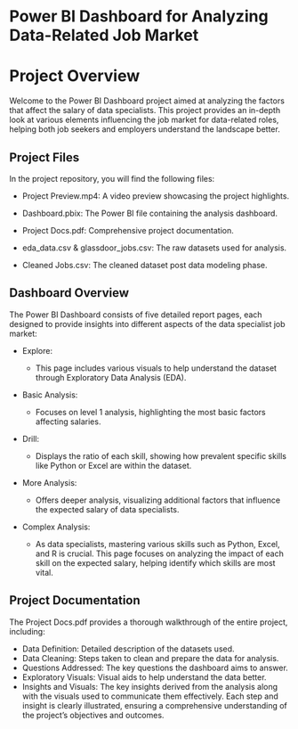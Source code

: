 
# Power BI Dashboard for Analyzing Data-Related Job Market

# Project Overview

Welcome to the Power BI Dashboard project aimed at analyzing the factors that affect the salary of data specialists. This project provides an in-depth look at various elements influencing the job market for data-related roles, helping both job seekers and employers understand the landscape better.




## Project Files

In the project repository, you will find the following files:

- Project Preview.mp4: A video preview showcasing the project highlights.

- Dashboard.pbix: The Power BI file containing the analysis dashboard.

- Project Docs.pdf: Comprehensive project documentation.

- eda_data.csv & glassdoor_jobs.csv: The raw datasets used for analysis.

- Cleaned Jobs.csv: The cleaned dataset post data modeling phase.
## Dashboard Overview

The Power BI Dashboard consists of five detailed report pages, each designed to provide insights into different aspects of the data specialist job market:

- Explore:

  - This page includes various visuals to help understand the dataset through Exploratory Data Analysis (EDA).

- Basic Analysis:

  - Focuses on level 1 analysis, highlighting the most basic factors affecting salaries.

- Drill:

  - Displays the ratio of each skill, showing how prevalent specific skills like Python or Excel are within the dataset.

- More Analysis:

  - Offers deeper analysis, visualizing additional factors that influence the expected salary of data specialists.

- Complex Analysis:

  - As data specialists, mastering various skills such as Python, Excel, and R is crucial. This page focuses on analyzing the impact of each skill on the expected salary, helping identify which skills are most vital.
## Project Documentation

The Project Docs.pdf provides a thorough walkthrough of the entire project, including:

- Data Definition: Detailed description of the datasets used.
- Data Cleaning: Steps taken to clean and prepare the data for analysis.
- Questions Addressed: The key questions the dashboard aims to answer.
- Exploratory Visuals: Visual aids to help understand the data better.
- Insights and Visuals: The key insights derived from the analysis along with the visuals used to communicate them effectively.
Each step and insight is clearly illustrated, ensuring a comprehensive understanding of the project’s objectives and outcomes.

